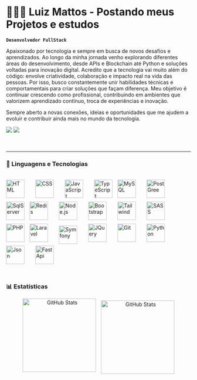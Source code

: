# 👨🏽‍💻 Luiz Mattos - Postando meus Projetos e estudos

**`Desenvolvedor FullStack`**

Apaixonado por tecnologia e sempre em busca de novos desafios e aprendizados. Ao longo da minha jornada venho explorando diferentes áreas do desenvolvimento, desde APIs e Blockchain até Python e soluções voltadas para inovação digital.
Acredito que a tecnologia vai muito além do código: envolve criatividade, colaboração e impacto real na vida das pessoas. Por isso, busco constantemente unir habilidades técnicas e comportamentais para criar soluções que façam diferença.
Meu objetivo é continuar crescendo como profissional, contribuindo em ambientes que valorizem aprendizado contínuo, troca de experiências e inovação.

Sempre aberto a novas conexões, ideias e oportunidades que me ajudem a evoluir e contribuir ainda mais no mundo da tecnologia.

<div> 
  <a href = "mailto:izzalbr@gmail.com"><img src="https://img.shields.io/badge/Gmail-D14836?style=for-the-badge&logo=gmail&logoColor=white" target="_blank"></a>
  <a href="https://www.linkedin.com/in/zalmattos" target="_blank"><img src="https://img.shields.io/badge/LinkedIn-0077B5?style=for-the-badge&logo=linkedin&logoColor=white" target="_blank"></a> 
</div>
<br/><br/>

---

### 🤖 Linguagens e Tecnologias
<div style="display: inline-block"> <br/>
<img 
    align="center" 
    alt="HTML"
    title="HTML" 
    width="50px" 
    style="padding-right: 10px; padding-bottom: 10px;" 
    src="https://cdn.jsdelivr.net/gh/devicons/devicon@latest/icons/html5/html5-original.svg" 
/>
<img width="12" />
<img 
    align="center" 
    alt="CSS" 
    title="CSS"
    width="50px" 
    style="padding-right: 10px; padding-bottom: 10px;" 
    src="https://cdn.jsdelivr.net/gh/devicons/devicon@latest/icons/css3/css3-original.svg" 
/>
<img width="12" />
<img 
    align="center" 
    alt="JavaScript" 
    title="JavaScript"
    width="50px" 
    style="padding-right: 10px; padding-bottom: 10px;" 
    src="https://cdn.jsdelivr.net/gh/devicons/devicon@latest/icons/javascript/javascript-original.svg" 
/>
<img width="12" />
<img 
    align="center" 
    alt="TypeScript"
    title="TypeScript" 
    width="50px" 
    style="padding-right: 10px; padding-bottom: 10px;" 
    src="https://cdn.jsdelivr.net/gh/devicons/devicon@latest/icons/typescript/typescript-original.svg" 
/>
<img 
    align="center" 
    alt="MySQL"
    title="MySQL" 
    width="50px" 
    style="padding-right: 10px; padding-bottom: 10px;" 
    src="https://cdn.jsdelivr.net/gh/devicons/devicon@latest/icons/mysql/mysql-original-wordmark.svg" 
/>
<img width="12" />
<img 
    align="center" 
    alt="PostGree"
    title="PostGree" 
    width="50px" 
    style="padding-right: 10px; padding-bottom: 10px;" 
    src="https://cdn.jsdelivr.net/gh/devicons/devicon@latest/icons/postgresql/postgresql-original.svg" 
/>
<img width="12" />
<img 
    align="center" 
    alt="SqlServer"
    title="SqlServer" 
    width="50px" 
    style="padding-right: 10px; padding-bottom: 10px;" 
    src="https://cdn.jsdelivr.net/gh/devicons/devicon@latest/icons/microsoftsqlserver/microsoftsqlserver-original-wordmark.svg" 
/>
<img 
    align="center" 
    alt="Redis"
    title="Redis" 
    width="50px" 
    style="padding-right: 10px; padding-bottom: 10px;" 
    src="https://cdn.jsdelivr.net/gh/devicons/devicon@latest/icons/redis/redis-original-wordmark.svg" 
/>
<img width="12" />
<img 
    align="center" 
    alt="Node.js" 
    title="Node.js"
    width="50px" 
    style="padding-right: 10px; padding-bottom: 10px;" 
    src="https://cdn.jsdelivr.net/gh/devicons/devicon@latest/icons/nodejs/nodejs-original-wordmark.svg" 
/>
<img width="12" />
<img 
    align="center" 
    alt="Bootstrap"
    title="Bootstrap" 
    width="50px" 
    style="padding-right: 10px; padding-bottom: 10px;" 
    src="https://cdn.jsdelivr.net/gh/devicons/devicon@latest/icons/bootstrap/bootstrap-original.svg" 
/>
<img width="12" />
<img 
    align="center" 
    alt="Tailwind" 
    title="Tailwind"
    width="50px" 
    style="padding-right: 10px; padding-bottom: 10px;" 
    src="https://cdn.jsdelivr.net/gh/devicons/devicon@latest/icons/tailwindcss/tailwindcss-original.svg" 
/>
<img width="12" />
<img 
    align="center" 
    alt="SASS" 
    title="SASS"
    width="50px" 
    style="padding-right: 10px; padding-bottom: 10px;" 
    src="https://cdn.jsdelivr.net/gh/devicons/devicon@latest/icons/sass/sass-original.svg" 
/>
<img width="12" />
<img 
    align="center" 
    alt="PHP" 
    title="PHP"
    width="50px" 
    style="padding-right: 10px; padding-bottom: 10px;" 
    src="https://cdn.jsdelivr.net/gh/devicons/devicon@latest/icons/php/php-original.svg" 
/>
<img 
    align="center" 
    alt="Laravel" 
    title="Laravel"
    width="50px" 
    style="padding-right: 10px; padding-bottom: 10px;" 
    src="https://cdn.jsdelivr.net/gh/devicons/devicon@latest/icons/laravel/laravel-original.svg" 
/>
<img width="12" />
<img 
    align="center" 
    alt="Symfony" 
    title="Symfony"
    width="50px" 
    style="padding-right: 10px;"
    src="https://cdn.jsdelivr.net/gh/devicons/devicon@latest/icons/symfony/symfony-original.svg" 
/>
<img width="12" />
<img 
    align="center" 
    alt="JQuery" 
    title="JQuery"
    width="50px" 
    style="padding-right: 10px; padding-bottom: 10px;" 
    src="https://cdn.jsdelivr.net/gh/devicons/devicon@latest/icons/jquery/jquery-original.svg" 
/>
<img width="12" />
<img 
    align="center" 
    alt="Git" 
    title="Git"
    width="50px" 
    style="padding-right: 10px; padding-bottom: 10px;" 
    src="https://cdn.jsdelivr.net/gh/devicons/devicon@latest/icons/git/git-original.svg" 
/>
<img width="12" />
<img 
    align="center" 
    alt="Python" 
    title="Python"
    width="50px" 
    style="padding-right: 10px; padding-bottom: 10px;" 
    src="https://cdn.jsdelivr.net/gh/devicons/devicon@latest/icons/python/python-original.svg" 
/>
<img width="12" />
<img 
    align="center" 
    alt="Json" 
    title="Json"
    width="50px" 
    style="padding-right: 10px; padding-bottom: 10px;" 
    src="https://cdn.jsdelivr.net/gh/devicons/devicon@latest/icons/json/json-plain.svg" 
/>
<img width="12" />
<img 
    align="center" 
    alt="FastApi" 
    title="FastApi"
    width="50px" 
    style="padding-right: 10px; padding-bottom: 10px;" 
    src="https://cdn.jsdelivr.net/gh/devicons/devicon@latest/icons/fastapi/fastapi-original-wordmark.svg" 
/>
</div>
<br/>
<br/>

### 📊 Estatísticas

<div align="center" style=""line-height: 3.5;">
  <img 
    align="center" 
    alt="GitHub Stats" 
    height="200" 
    style="padding-right: 10px; padding-bottom: 10px;" 
    src="https://github-readme-stats.vercel.app/api?username=izzalBr&show_icons=true&theme=tokyonight&include_all_commits=true&locale=pt-br" 
  />
<img 
      align="center" 
      alt="GitHub Stats" 
      height="200" 
      src="https://github-readme-stats.vercel.app/api/top-langs/?username=izzalBr&theme=tokyonight&layout=compact&custom_title=Tecnologias&langs_count=9" 
  />

</div>
